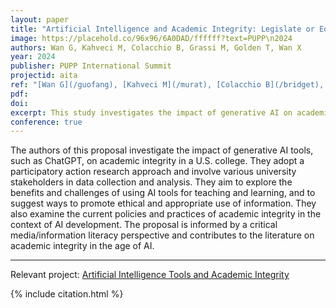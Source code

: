 ```yaml
---
layout: paper
title: "Artificial Intelligence and Academic Integrity: Legislate or Educate?"
image: https://placehold.co/96x96/6A0DAD/ffffff?text=PUPP\n2024
authors: Wan G, Kahveci M, Colacchio B, Grassi M, Golden T, Wan X
year: 2024
publisher: PUPP International Summit
projectid: aita
ref: "[Wan G](/guofang), [Kahveci M](/murat), [Colacchio B](/bridget), [Grassi M](/marianna), [Golden T](/tori), & [Wan X](/xiang). (2024). _[Artificial Intelligence and Academic Integrity: Legislate or Educate?](/snu)_. Paper presented at PUPP International Summit. Gatineau-Ottawa, Canada. May 21 - 24, 2024."
pdf:
doi:
excerpt: This study investigates the impact of generative AI on academic integrity using participatory action research to inform policy and ethical education.
conference: true 
---
```


The authors of this proposal investigate the impact of generative AI tools, such as ChatGPT, on academic integrity in a U.S. college. They adopt a participatory action research approach and involve various university stakeholders in data collection and analysis. They aim to explore the benefits and challenges of using AI tools for teaching and learning, and to suggest ways to promote ethical and appropriate use of information. They also examine the current policies and practices of academic integrity in the context of AI development. The proposal is informed by a critical media/information literacy perspective and contributes to the literature on academic integrity in the age of AI.

--- 

Relevant project: [Artificial Intelligence Tools and Academic Integrity](/bno)

{% include citation.html %}